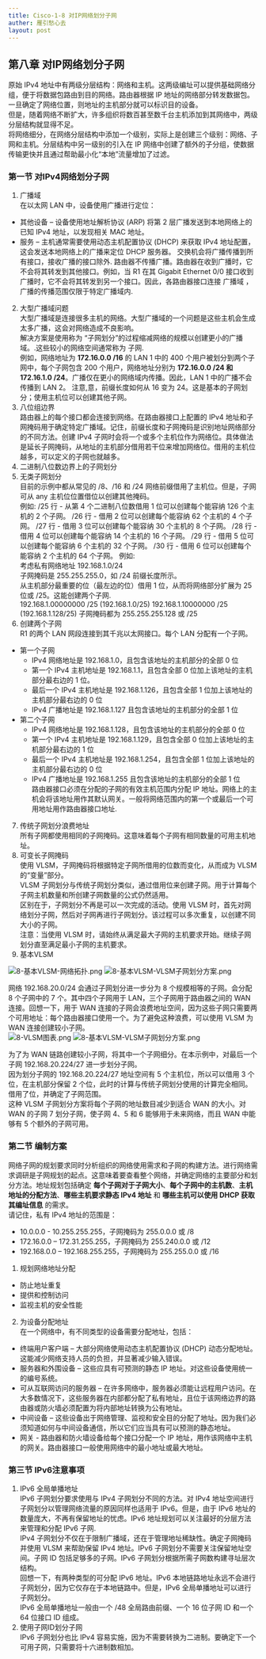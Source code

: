 ```yaml
---
title: Cisco-1-8 对IP网络划分子网
auther: 雁引愁心去
layout: post
---
```


## 第八章 对IP网络划分子网 ##









原始 IPv4 地址中有两级分层结构：网络和主机。这两级编址可以提供基础网络分组，便于将数据包路由到目的网络。路由器根据 IP 地址的网络部分转发数据包。一旦确定了网络位置，则地址的主机部分就可以标识目的设备。   
但是，随着网络不断扩大，许多组织将数百甚至数千台主机添加到其网络中，两级分层结构就显得不足。    
将网络细分，在网络分层结构中添加一个级别，实际上是创建三个级别：网络、子网和主机。分层结构中另一级别的引入在 IP 网络中创建了额外的子分组，使数据传输更快并且通过帮助最小化“本地”流量增加了过滤。   

### 第一节 对IPv4网络划分子网 ###
1. 广播域    
在以太网 LAN 中，设备使用广播进行定位：    
  - 其他设备 – 设备使用地址解析协议 (ARP) 将第 2 层广播发送到本地网络上的已知 IPv4 地址，以发现相关 MAC 地址。
  - 服务 – 主机通常需要使用动态主机配置协议 (DHCP) 来获取 IPv4 地址配置，这会发送本地网络上的广播来定位 DHCP 服务器。
交换机会将广播传播到所有接口，接收广播的接口除外.
路由器不传播广播。路由器在收到广播时，它不会将其转发到其他接口。例如，当 R1 在其 Gigabit Ethernet 0/0 接口收到广播时，它不会将其转发到另一个接口。因此，各路由器接口连接 广播域 ，广播的传播范围仅限于特定广播域内.
2. 大型广播域问题          
大型广播域是连接很多主机的网络。大型广播域的一个问题是这些主机会生成太多广播，这会对网络造成不良影响。   
解决方案是使用称为 “子网划分”的过程缩减网络的规模以创建更小的广播域。.这些较小的网络空间通常称为 子网.    
例如，网络地址为 __172.16.0.0 /16__ 的 LAN 1 中的 400 个用户被划分到两个子网中，每个子网包含 200 个用户，网络地址分别为 __172.16.0.0 /24 和 172.16.1.0 /24__。广播仅在更小的网络域内传播。因此，LAN 1 中的广播不会传播到 LAN 2。
注意,意，前缀长度如何从 16 变为 24。这是基本的子网划分；使用主机位可以创建其他子网。
3. 八位组边界    
路由器上的每个接口都会连接到网络。在路由器接口上配置的 IPv4 地址和子网掩码用于确定特定广播域。记住，前缀长度和子网掩码是识别地址网络部分的不同方法。创建 IPv4 子网时会将一个或多个主机位作为网络位。具体做法是延长子网掩码，从地址的主机部分借用若干位来增加网络位。借用的主机位越多，可以定义的子网也就越多。
4. 二进制八位数边界上的子网划分   
5. 无类子网划分   
目前的示例中都从常见的 /8、/16 和 /24 网络前缀借用了主机位。但是，子网可从 any 主机位位置借位以创建其他掩码。   
例如:
/25 行 - 从第 4 个二进制八位数借用 1 位可以创建每个能容纳 126 个主机的 2 个子网。
/26 行 - 借用 2 位可以创建每个能容纳 62 个主机的 4 个子网。
/27 行 - 借用 3 位可以创建每个能容纳 30 个主机的 8 个子网。
/28 行 - 借用 4 位可以创建每个能容纳 14 个主机的 16 个子网。
/29 行 - 借用 5 位可以创建每个能容纳 6 个主机的 32 个子网。
/30 行 - 借用 6 位可以创建每个能容纳 2 个主机的 64 个子网。
例如:     
考虑私有网络地址 192.168.1.0/24     
子网掩码是 255.255.255.0，如 /24 前缀长度所示。   
从主机部分最重要的位（最左边的位）借用 1 位，从而将网络部分扩展为 25 位或 /25。这能创建两个子网.     
192.168.1.00000000 /25 (192.168.1.0/25)
192.168.1.10000000 /25 (192.168.1.128/25)
子网掩码都为 255.255.255.128 或 /25    
6. 创建两个子网   
R1 的两个 LAN 网段连接到其千兆以太网接口。每个 LAN 分配有一个子网。    
  - 第一个子网
    - IPv4 网络地址是 192.168.1.0，且包含该地址的主机部分的全部 0 位
    - 第一个 IPv4 主机地址是 192.168.1.1，且包含全部 0 位加上该地址的主机部分最右边的 1 位。
    - 最后一个 IPv4 主机地址是 192.168.1.126，且包含全部 1 位加上该地址的主机部分最右边的 0 位
    - IPv4 广播地址是 192.168.1.127 且包含该地址的主机部分的全部 1 位
  - 第二个子网   
    - IPv4 网络地址是 192.168.1.128，且包含该地址的主机部分的全部 0 位
    - 第一个 IPv4 主机地址是 192.168.1.129，且包含全部 0 位加上该地址的主机部分最右边的 1 位
    - 最后一个 IPv4 主机地址是 192.168.1.254，且包含全部 1 位加上该地址的主机部分最右边的 0 位
    - IPv4 广播地址是 192.168.1.255 且包含该地址的主机部分的全部 1 位   
  路由器接口必须在分配的子网的有效主机范围内分配 IP 地址。网络上的主机会将该地址用作其默认网关。一般将网络范围内的第一个或最后一个可用地址用作路由器接口地址.
7. 传统子网划分浪费地址   
所有子网都使用相同的子网掩码。这意味着每个子网有相同数量的可用主机地址。
8. 可变长子网掩码    
使用 VLSM，子网掩码将根据特定子网所借用的位数而变化，从而成为 VLSM 的“变量”部分。   
VLSM 子网划分与传统子网划分类似，通过借用位来创建子网。用于计算每个子网主机数量和所创建子网数量的公式仍然适用。    
区别在于，子网划分不再是可以一次完成的活动。使用 VLSM 时，首先对网络划分子网，然后对子网再进行子网划分。该过程可以多次重复，以创建不同大小的子网。       
注意：当使用 VLSM 时，请始终从满足最大子网的主机要求开始。继续子网划分直至满足最小子网的主机要求。    
9. 基本VLSM   

![8-基本VLSM-网络拓扑.png](/assets/images/cisco1/8-基本VLSM-网络拓扑.png)
![8-基本VLSM-VLSM子网划分方案.png](/assets/images/cisco1/8-基本VLSM-VLSM子网划分方案.png)

网络 192.168.20.0/24 会通过子网划分进一步分为 8 个规模相等的子网。会分配 8 个子网中的 7 个。其中四个子网用于 LAN，三个子网用于路由器之间的 WAN 连接。回想一下，用于 WAN 连接的子网会浪费地址空间，因为这些子网只需要两个可用地址：每个路由器接口使用一个。为了避免这种浪费，可以使用 VLSM 为 WAN 连接创建较小子网。   
![8-VLSM图表.png](/assets/images/cisco1/8-VLSM图表.png)
![8-基本VLSM-VLSM子网划分方案.png](/assets/images/cisco1/8-基本VLSM-VLSM子网划分方案.png)

为了为 WAN 链路创建较小子网，将其中一个子网细分。在本示例中，对最后一个子网 192.168.20.224/27 进一步划分子网。   
因为划分子网的 192.168.20.224/27 地址空间有 5 个主机位，所以可以借用 3 个位，在主机部分保留 2 个位，此时的计算与传统子网划分使用的计算完全相同。借用了位，并确定了子网范围。    
这种 VLSM 子网划分方案将每个子网的地址数目减少到适合 WAN 的大小。对 WAN 的子网 7 划分子网，使子网 4、5 和 6 能够用于未来网络，而且 WAN 中能够有 5 个额外的子网可用。     

### 第二节 编制方案 ###
网络子网的规划要求同时分析组织的网络使用需求和子网的构建方法。进行网络需求调研是子网规划的起点。这意味着要查看整个网络，并确定网络的主要部分和划分方法。地址规划包括确定 __每个子网对于子网大小__、__每个子网中的主机数__、__主机地址的分配方法__、__哪些主机要求静态 IPv4 地址__ 和 __哪些主机可以使用 DHCP 获取其编址信息__ 的需求。     
请记住，私有 IPv4 地址的范围是：
  - 10.0.0.0 - 10.255.255.255，子网掩码为 255.0.0.0 或 /8
  - 172.16.0.0 – 172.31.255.255，子网掩码为 255.240.0.0 或 /12
  - 192.168.0.0 – 192.168.255.255，子网掩码为 255.255.0.0 或 /16
1. 规划网络地址分配   
  - 防止地址重复
  - 提供和控制访问
  - 监视主机的安全性能
2. 为设备分配地址    
在一个网络中，有不同类型的设备需要分配地址，包括：   
  - 终端用户客户端 – 大部分网络使用动态主机配置协议 (DHCP) 动态分配地址。这能减少网络支持人员的负担，并显著减少输入错误。    
  - 服务器和外围设备 – 这些应具有可预测的静态 IP 地址。对这些设备使用统一的编号系统。    
  - 可从互联网访问的服务器 – 在许多网络中，服务器必须能让远程用户访问。在大多数情况下，这些服务器在内部都分配了私有地址，且位于该网络边界的路由器或防火墙必须配置为将内部地址转换为公有地址。  
  - 中间设备 – 这些设备出于网络管理、监视和安全目的分配了地址。因为我们必须知道如何与中间设备通信，所以它们应当具有可以预测的静态地址。
  - 网关 - 路由器和防火墙设备给每个接口分配一个 IP 地址，用作该网络中主机的网关。路由器接口一般使用网络中的最小地址或最大地址。

### 第三节 IPv6注意事项 ###
1. IPv6 全局单播地址    
IPv6 子网划分要求使用与 IPv4 子网划分不同的方法。对 IPv4 地址空间进行子网划分以管理网络流量的原因同样也适用于 IPv6。但是，由于 IPv6 地址的数量庞大，不再有保留地址的忧虑。IPv6 地址规划可以关注最好的分层方法来管理和分配 IPv6 子网.        
IPv4 子网划分不仅在于限制广播域，还在于管理地址稀缺性。确定子网掩码并使用 VLSM 来帮助保留 IPv4 地址。IPv6 子网划分不需要关注保留地址空间。子网 ID 包括足够多的子网。IPv6 子网划分根据所需子网数构建寻址层次结构。    
回想一下，有两种类型的可分配 IPv6 地址。IPv6 本地链路地址永远不会进行子网划分，因为它仅存在于本地链路中。但是，IPv6 全局单播地址可以进行子网划分。     
IPv6 全局单播地址一般由一个 /48 全局路由前缀、一个 16 位子网 ID 和一个 64 位接口 ID 组成。    
2. 使用子网ID划分子网     
IPv6 子网划分也比 IPv4 容易实施，因为不需要转换为二进制。要确定下一个可用子网，只需要将十六进制数相加。   
